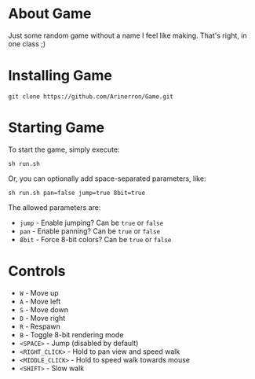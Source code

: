 # About Game
Just some random game without a name I feel like making. That's right, in one class ;)

# Installing Game
```
git clone https://github.com/Arinerron/Game.git
```

# Starting Game
To start the game, simply execute:
```
sh run.sh
```

Or, you can optionally add space-separated parameters, like:
```
sh run.sh pan=false jump=true 8bit=true
```

The allowed parameters are:
- `jump` - Enable jumping? Can be `true` or `false`
- `pan` - Enable panning? Can be `true` or `false`
- `8bit` - Force 8-bit colors? Can be `true` or `false`

# Controls
- `W` - Move up
- `A` - Move left
- `S` - Move down
- `D` - Move right
- `R` - Respawn
- `B` - Toggle 8-bit rendering mode
- `<SPACE>` - Jump (disabled by default)
- `<RIGHT_CLICK>` - Hold to pan view and speed walk
- `<MIDDLE_CLICK>` - Hold to speed walk towards mouse
- `<SHIFT>` - Slow walk
